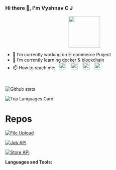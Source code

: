 ### Hi there 👋, I'm Vyshnav C J

<div id="header" align="center">
  <img src="https://media.giphy.com/media/3wsrhM8EFqSprUAxbv/giphy.gif" width="100"/>
</div>

- 🔭 I’m currently working on E-commerce Project
- 🌱 I’m currently learning docker & blockchain
- 📫 How to reach me:&nbsp;&nbsp; <a href = 'https://www.instagram.com/vyshnav_c_j/'><img src = 'https://user-images.githubusercontent.com/69347001/175823577-1f701eb0-6a57-49ba-a681-03ae47f56f39.png' width='22px'></a>
&nbsp;&nbsp;
 <a href = 'https://www.linkedin.com/in/vyshnav-c-j-80027a209/'><img src = 'https://user-images.githubusercontent.com/69347001/175823580-be0587f1-7bb0-431d-96a6-7b88cc3da4a0.png' width='22px'></a>
 &nbsp;&nbsp;
 <a href = 'https://twitter.com/Vyshnav_C_J'><img src="https://img.icons8.com/color/96/000000/twitter-squared.png" width='22px'/></a>
 &nbsp;&nbsp;
 <a href = 'https://www.linkedin.com/in/sarayu-suresh-4bb9511b2/'><img src="https://user-images.githubusercontent.com/69347001/175824542-bb02bfa5-f424-4135-b9b9-08f68bda6d42.svg" width='22px'/></a>
<br/>




![Github stats](https://github-readme-stats.vercel.app/api?username=VyshnavCJ&theme=synthwave&show_icons=true&count_private=true)

![Top Languages Card](https://github-readme-stats.vercel.app/api/top-langs/?username=VyshnavCJ&layout=compact)

# Repos

[![File Upload](https://github-readme-stats.vercel.app/api/pin/?username=VyshnavCJ&repo=File-Upload)](https://github.com/VyshnavCJ/File-Upload)

[![Job API](https://github-readme-stats.vercel.app/api/pin/?username=VyshnavCJ&repo=Job-API)](https://github.com/VyshnavCJ/Job-API)


[![Store API](https://github-readme-stats.vercel.app/api/pin/?username=VyshnavCJ&repo=Store-API)](https://github.com/VyshnavCJ/Store-API)

**Languages and Tools:** 
